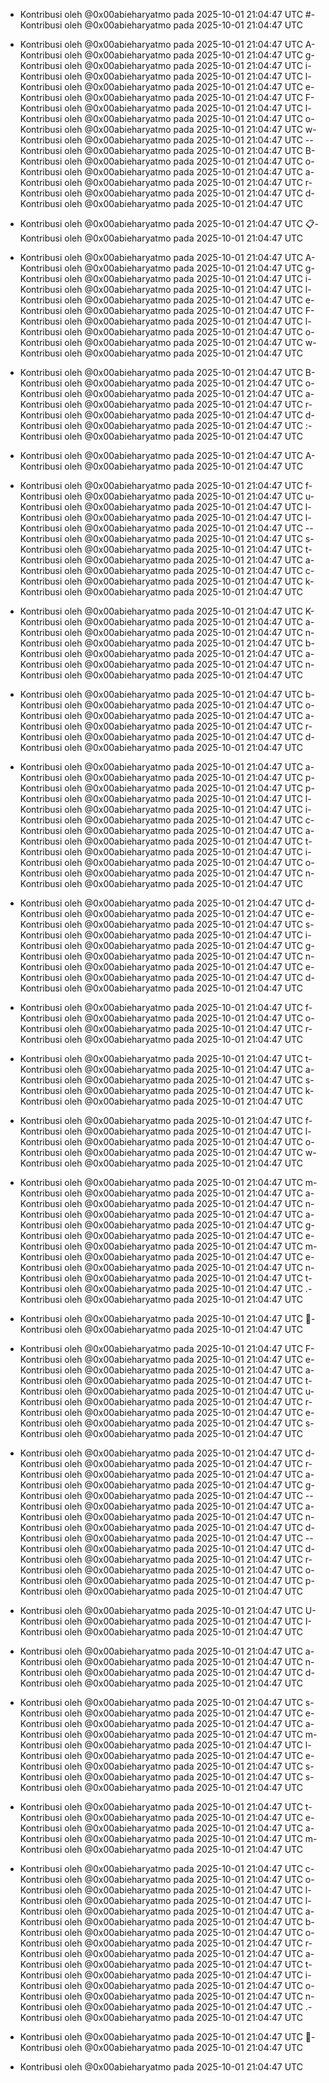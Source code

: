 - Kontribusi oleh @0x00abieharyatmo pada 2025-10-01 21:04:47 UTC
#- Kontribusi oleh @0x00abieharyatmo pada 2025-10-01 21:04:47 UTC
 - Kontribusi oleh @0x00abieharyatmo pada 2025-10-01 21:04:47 UTC
A- Kontribusi oleh @0x00abieharyatmo pada 2025-10-01 21:04:47 UTC
g- Kontribusi oleh @0x00abieharyatmo pada 2025-10-01 21:04:47 UTC
i- Kontribusi oleh @0x00abieharyatmo pada 2025-10-01 21:04:47 UTC
l- Kontribusi oleh @0x00abieharyatmo pada 2025-10-01 21:04:47 UTC
e- Kontribusi oleh @0x00abieharyatmo pada 2025-10-01 21:04:47 UTC
F- Kontribusi oleh @0x00abieharyatmo pada 2025-10-01 21:04:47 UTC
l- Kontribusi oleh @0x00abieharyatmo pada 2025-10-01 21:04:47 UTC
o- Kontribusi oleh @0x00abieharyatmo pada 2025-10-01 21:04:47 UTC
w- Kontribusi oleh @0x00abieharyatmo pada 2025-10-01 21:04:47 UTC
-- Kontribusi oleh @0x00abieharyatmo pada 2025-10-01 21:04:47 UTC
B- Kontribusi oleh @0x00abieharyatmo pada 2025-10-01 21:04:47 UTC
o- Kontribusi oleh @0x00abieharyatmo pada 2025-10-01 21:04:47 UTC
a- Kontribusi oleh @0x00abieharyatmo pada 2025-10-01 21:04:47 UTC
r- Kontribusi oleh @0x00abieharyatmo pada 2025-10-01 21:04:47 UTC
d- Kontribusi oleh @0x00abieharyatmo pada 2025-10-01 21:04:47 UTC

- Kontribusi oleh @0x00abieharyatmo pada 2025-10-01 21:04:47 UTC
📋- Kontribusi oleh @0x00abieharyatmo pada 2025-10-01 21:04:47 UTC
 - Kontribusi oleh @0x00abieharyatmo pada 2025-10-01 21:04:47 UTC
A- Kontribusi oleh @0x00abieharyatmo pada 2025-10-01 21:04:47 UTC
g- Kontribusi oleh @0x00abieharyatmo pada 2025-10-01 21:04:47 UTC
i- Kontribusi oleh @0x00abieharyatmo pada 2025-10-01 21:04:47 UTC
l- Kontribusi oleh @0x00abieharyatmo pada 2025-10-01 21:04:47 UTC
e- Kontribusi oleh @0x00abieharyatmo pada 2025-10-01 21:04:47 UTC
F- Kontribusi oleh @0x00abieharyatmo pada 2025-10-01 21:04:47 UTC
l- Kontribusi oleh @0x00abieharyatmo pada 2025-10-01 21:04:47 UTC
o- Kontribusi oleh @0x00abieharyatmo pada 2025-10-01 21:04:47 UTC
w- Kontribusi oleh @0x00abieharyatmo pada 2025-10-01 21:04:47 UTC
 - Kontribusi oleh @0x00abieharyatmo pada 2025-10-01 21:04:47 UTC
B- Kontribusi oleh @0x00abieharyatmo pada 2025-10-01 21:04:47 UTC
o- Kontribusi oleh @0x00abieharyatmo pada 2025-10-01 21:04:47 UTC
a- Kontribusi oleh @0x00abieharyatmo pada 2025-10-01 21:04:47 UTC
r- Kontribusi oleh @0x00abieharyatmo pada 2025-10-01 21:04:47 UTC
d- Kontribusi oleh @0x00abieharyatmo pada 2025-10-01 21:04:47 UTC
:- Kontribusi oleh @0x00abieharyatmo pada 2025-10-01 21:04:47 UTC
 - Kontribusi oleh @0x00abieharyatmo pada 2025-10-01 21:04:47 UTC
A- Kontribusi oleh @0x00abieharyatmo pada 2025-10-01 21:04:47 UTC
 - Kontribusi oleh @0x00abieharyatmo pada 2025-10-01 21:04:47 UTC
f- Kontribusi oleh @0x00abieharyatmo pada 2025-10-01 21:04:47 UTC
u- Kontribusi oleh @0x00abieharyatmo pada 2025-10-01 21:04:47 UTC
l- Kontribusi oleh @0x00abieharyatmo pada 2025-10-01 21:04:47 UTC
l- Kontribusi oleh @0x00abieharyatmo pada 2025-10-01 21:04:47 UTC
-- Kontribusi oleh @0x00abieharyatmo pada 2025-10-01 21:04:47 UTC
s- Kontribusi oleh @0x00abieharyatmo pada 2025-10-01 21:04:47 UTC
t- Kontribusi oleh @0x00abieharyatmo pada 2025-10-01 21:04:47 UTC
a- Kontribusi oleh @0x00abieharyatmo pada 2025-10-01 21:04:47 UTC
c- Kontribusi oleh @0x00abieharyatmo pada 2025-10-01 21:04:47 UTC
k- Kontribusi oleh @0x00abieharyatmo pada 2025-10-01 21:04:47 UTC
 - Kontribusi oleh @0x00abieharyatmo pada 2025-10-01 21:04:47 UTC
K- Kontribusi oleh @0x00abieharyatmo pada 2025-10-01 21:04:47 UTC
a- Kontribusi oleh @0x00abieharyatmo pada 2025-10-01 21:04:47 UTC
n- Kontribusi oleh @0x00abieharyatmo pada 2025-10-01 21:04:47 UTC
b- Kontribusi oleh @0x00abieharyatmo pada 2025-10-01 21:04:47 UTC
a- Kontribusi oleh @0x00abieharyatmo pada 2025-10-01 21:04:47 UTC
n- Kontribusi oleh @0x00abieharyatmo pada 2025-10-01 21:04:47 UTC
 - Kontribusi oleh @0x00abieharyatmo pada 2025-10-01 21:04:47 UTC
b- Kontribusi oleh @0x00abieharyatmo pada 2025-10-01 21:04:47 UTC
o- Kontribusi oleh @0x00abieharyatmo pada 2025-10-01 21:04:47 UTC
a- Kontribusi oleh @0x00abieharyatmo pada 2025-10-01 21:04:47 UTC
r- Kontribusi oleh @0x00abieharyatmo pada 2025-10-01 21:04:47 UTC
d- Kontribusi oleh @0x00abieharyatmo pada 2025-10-01 21:04:47 UTC
 - Kontribusi oleh @0x00abieharyatmo pada 2025-10-01 21:04:47 UTC
a- Kontribusi oleh @0x00abieharyatmo pada 2025-10-01 21:04:47 UTC
p- Kontribusi oleh @0x00abieharyatmo pada 2025-10-01 21:04:47 UTC
p- Kontribusi oleh @0x00abieharyatmo pada 2025-10-01 21:04:47 UTC
l- Kontribusi oleh @0x00abieharyatmo pada 2025-10-01 21:04:47 UTC
i- Kontribusi oleh @0x00abieharyatmo pada 2025-10-01 21:04:47 UTC
c- Kontribusi oleh @0x00abieharyatmo pada 2025-10-01 21:04:47 UTC
a- Kontribusi oleh @0x00abieharyatmo pada 2025-10-01 21:04:47 UTC
t- Kontribusi oleh @0x00abieharyatmo pada 2025-10-01 21:04:47 UTC
i- Kontribusi oleh @0x00abieharyatmo pada 2025-10-01 21:04:47 UTC
o- Kontribusi oleh @0x00abieharyatmo pada 2025-10-01 21:04:47 UTC
n- Kontribusi oleh @0x00abieharyatmo pada 2025-10-01 21:04:47 UTC
 - Kontribusi oleh @0x00abieharyatmo pada 2025-10-01 21:04:47 UTC
d- Kontribusi oleh @0x00abieharyatmo pada 2025-10-01 21:04:47 UTC
e- Kontribusi oleh @0x00abieharyatmo pada 2025-10-01 21:04:47 UTC
s- Kontribusi oleh @0x00abieharyatmo pada 2025-10-01 21:04:47 UTC
i- Kontribusi oleh @0x00abieharyatmo pada 2025-10-01 21:04:47 UTC
g- Kontribusi oleh @0x00abieharyatmo pada 2025-10-01 21:04:47 UTC
n- Kontribusi oleh @0x00abieharyatmo pada 2025-10-01 21:04:47 UTC
e- Kontribusi oleh @0x00abieharyatmo pada 2025-10-01 21:04:47 UTC
d- Kontribusi oleh @0x00abieharyatmo pada 2025-10-01 21:04:47 UTC
 - Kontribusi oleh @0x00abieharyatmo pada 2025-10-01 21:04:47 UTC
f- Kontribusi oleh @0x00abieharyatmo pada 2025-10-01 21:04:47 UTC
o- Kontribusi oleh @0x00abieharyatmo pada 2025-10-01 21:04:47 UTC
r- Kontribusi oleh @0x00abieharyatmo pada 2025-10-01 21:04:47 UTC
 - Kontribusi oleh @0x00abieharyatmo pada 2025-10-01 21:04:47 UTC
t- Kontribusi oleh @0x00abieharyatmo pada 2025-10-01 21:04:47 UTC
a- Kontribusi oleh @0x00abieharyatmo pada 2025-10-01 21:04:47 UTC
s- Kontribusi oleh @0x00abieharyatmo pada 2025-10-01 21:04:47 UTC
k- Kontribusi oleh @0x00abieharyatmo pada 2025-10-01 21:04:47 UTC
 - Kontribusi oleh @0x00abieharyatmo pada 2025-10-01 21:04:47 UTC
f- Kontribusi oleh @0x00abieharyatmo pada 2025-10-01 21:04:47 UTC
l- Kontribusi oleh @0x00abieharyatmo pada 2025-10-01 21:04:47 UTC
o- Kontribusi oleh @0x00abieharyatmo pada 2025-10-01 21:04:47 UTC
w- Kontribusi oleh @0x00abieharyatmo pada 2025-10-01 21:04:47 UTC
 - Kontribusi oleh @0x00abieharyatmo pada 2025-10-01 21:04:47 UTC
m- Kontribusi oleh @0x00abieharyatmo pada 2025-10-01 21:04:47 UTC
a- Kontribusi oleh @0x00abieharyatmo pada 2025-10-01 21:04:47 UTC
n- Kontribusi oleh @0x00abieharyatmo pada 2025-10-01 21:04:47 UTC
a- Kontribusi oleh @0x00abieharyatmo pada 2025-10-01 21:04:47 UTC
g- Kontribusi oleh @0x00abieharyatmo pada 2025-10-01 21:04:47 UTC
e- Kontribusi oleh @0x00abieharyatmo pada 2025-10-01 21:04:47 UTC
m- Kontribusi oleh @0x00abieharyatmo pada 2025-10-01 21:04:47 UTC
e- Kontribusi oleh @0x00abieharyatmo pada 2025-10-01 21:04:47 UTC
n- Kontribusi oleh @0x00abieharyatmo pada 2025-10-01 21:04:47 UTC
t- Kontribusi oleh @0x00abieharyatmo pada 2025-10-01 21:04:47 UTC
.- Kontribusi oleh @0x00abieharyatmo pada 2025-10-01 21:04:47 UTC
 - Kontribusi oleh @0x00abieharyatmo pada 2025-10-01 21:04:47 UTC
🚀- Kontribusi oleh @0x00abieharyatmo pada 2025-10-01 21:04:47 UTC
 - Kontribusi oleh @0x00abieharyatmo pada 2025-10-01 21:04:47 UTC
F- Kontribusi oleh @0x00abieharyatmo pada 2025-10-01 21:04:47 UTC
e- Kontribusi oleh @0x00abieharyatmo pada 2025-10-01 21:04:47 UTC
a- Kontribusi oleh @0x00abieharyatmo pada 2025-10-01 21:04:47 UTC
t- Kontribusi oleh @0x00abieharyatmo pada 2025-10-01 21:04:47 UTC
u- Kontribusi oleh @0x00abieharyatmo pada 2025-10-01 21:04:47 UTC
r- Kontribusi oleh @0x00abieharyatmo pada 2025-10-01 21:04:47 UTC
e- Kontribusi oleh @0x00abieharyatmo pada 2025-10-01 21:04:47 UTC
s- Kontribusi oleh @0x00abieharyatmo pada 2025-10-01 21:04:47 UTC
 - Kontribusi oleh @0x00abieharyatmo pada 2025-10-01 21:04:47 UTC
d- Kontribusi oleh @0x00abieharyatmo pada 2025-10-01 21:04:47 UTC
r- Kontribusi oleh @0x00abieharyatmo pada 2025-10-01 21:04:47 UTC
a- Kontribusi oleh @0x00abieharyatmo pada 2025-10-01 21:04:47 UTC
g- Kontribusi oleh @0x00abieharyatmo pada 2025-10-01 21:04:47 UTC
-- Kontribusi oleh @0x00abieharyatmo pada 2025-10-01 21:04:47 UTC
a- Kontribusi oleh @0x00abieharyatmo pada 2025-10-01 21:04:47 UTC
n- Kontribusi oleh @0x00abieharyatmo pada 2025-10-01 21:04:47 UTC
d- Kontribusi oleh @0x00abieharyatmo pada 2025-10-01 21:04:47 UTC
-- Kontribusi oleh @0x00abieharyatmo pada 2025-10-01 21:04:47 UTC
d- Kontribusi oleh @0x00abieharyatmo pada 2025-10-01 21:04:47 UTC
r- Kontribusi oleh @0x00abieharyatmo pada 2025-10-01 21:04:47 UTC
o- Kontribusi oleh @0x00abieharyatmo pada 2025-10-01 21:04:47 UTC
p- Kontribusi oleh @0x00abieharyatmo pada 2025-10-01 21:04:47 UTC
 - Kontribusi oleh @0x00abieharyatmo pada 2025-10-01 21:04:47 UTC
U- Kontribusi oleh @0x00abieharyatmo pada 2025-10-01 21:04:47 UTC
I- Kontribusi oleh @0x00abieharyatmo pada 2025-10-01 21:04:47 UTC
 - Kontribusi oleh @0x00abieharyatmo pada 2025-10-01 21:04:47 UTC
a- Kontribusi oleh @0x00abieharyatmo pada 2025-10-01 21:04:47 UTC
n- Kontribusi oleh @0x00abieharyatmo pada 2025-10-01 21:04:47 UTC
d- Kontribusi oleh @0x00abieharyatmo pada 2025-10-01 21:04:47 UTC
 - Kontribusi oleh @0x00abieharyatmo pada 2025-10-01 21:04:47 UTC
s- Kontribusi oleh @0x00abieharyatmo pada 2025-10-01 21:04:47 UTC
e- Kontribusi oleh @0x00abieharyatmo pada 2025-10-01 21:04:47 UTC
a- Kontribusi oleh @0x00abieharyatmo pada 2025-10-01 21:04:47 UTC
m- Kontribusi oleh @0x00abieharyatmo pada 2025-10-01 21:04:47 UTC
l- Kontribusi oleh @0x00abieharyatmo pada 2025-10-01 21:04:47 UTC
e- Kontribusi oleh @0x00abieharyatmo pada 2025-10-01 21:04:47 UTC
s- Kontribusi oleh @0x00abieharyatmo pada 2025-10-01 21:04:47 UTC
s- Kontribusi oleh @0x00abieharyatmo pada 2025-10-01 21:04:47 UTC
 - Kontribusi oleh @0x00abieharyatmo pada 2025-10-01 21:04:47 UTC
t- Kontribusi oleh @0x00abieharyatmo pada 2025-10-01 21:04:47 UTC
e- Kontribusi oleh @0x00abieharyatmo pada 2025-10-01 21:04:47 UTC
a- Kontribusi oleh @0x00abieharyatmo pada 2025-10-01 21:04:47 UTC
m- Kontribusi oleh @0x00abieharyatmo pada 2025-10-01 21:04:47 UTC
 - Kontribusi oleh @0x00abieharyatmo pada 2025-10-01 21:04:47 UTC
c- Kontribusi oleh @0x00abieharyatmo pada 2025-10-01 21:04:47 UTC
o- Kontribusi oleh @0x00abieharyatmo pada 2025-10-01 21:04:47 UTC
l- Kontribusi oleh @0x00abieharyatmo pada 2025-10-01 21:04:47 UTC
l- Kontribusi oleh @0x00abieharyatmo pada 2025-10-01 21:04:47 UTC
a- Kontribusi oleh @0x00abieharyatmo pada 2025-10-01 21:04:47 UTC
b- Kontribusi oleh @0x00abieharyatmo pada 2025-10-01 21:04:47 UTC
o- Kontribusi oleh @0x00abieharyatmo pada 2025-10-01 21:04:47 UTC
r- Kontribusi oleh @0x00abieharyatmo pada 2025-10-01 21:04:47 UTC
a- Kontribusi oleh @0x00abieharyatmo pada 2025-10-01 21:04:47 UTC
t- Kontribusi oleh @0x00abieharyatmo pada 2025-10-01 21:04:47 UTC
i- Kontribusi oleh @0x00abieharyatmo pada 2025-10-01 21:04:47 UTC
o- Kontribusi oleh @0x00abieharyatmo pada 2025-10-01 21:04:47 UTC
n- Kontribusi oleh @0x00abieharyatmo pada 2025-10-01 21:04:47 UTC
.- Kontribusi oleh @0x00abieharyatmo pada 2025-10-01 21:04:47 UTC
 - Kontribusi oleh @0x00abieharyatmo pada 2025-10-01 21:04:47 UTC
🤝- Kontribusi oleh @0x00abieharyatmo pada 2025-10-01 21:04:47 UTC

- Kontribusi oleh @0x00abieharyatmo pada 2025-10-01 21:04:47 UTC

